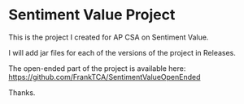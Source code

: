 # Sentiment Value Project

This is the project I created for AP CSA on Sentiment Value.

I will add jar files for each of the versions of the project in Releases.

The open-ended part of the project is available here: https://github.com/FrankTCA/SentimentValueOpenEnded

Thanks.